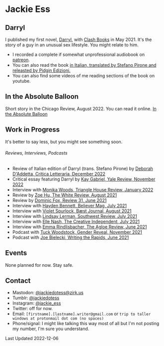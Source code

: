 # Jackie Ess

## Darryl
I published my first novel, [Darryl](https://bookshop.org/books/darryl/9781944866846), with [Clash Books](https://www.clashbooks.com/) in May 2021. It's the story of a guy in an unusual sex lifestyle. You might relate to him.

- I recorded a complete if somewhat unprofessional audiobook on [patreon](https://www.patreon.com/jackie_ess).
- You can also read the book [in Italian, translated by Stefano Pirone and releasted by Pidgin Edizioni.](https://www.pidgin.it/prodotto/darryl/)
- You can also find some videos of me reading sections of the book on youtube.

## In the Absolute Balloon
Short story in the Chicago Review, August 2022. You can read it online. [In the Absolute Balloon](https://www.chicagoreview.org/in-the-absolute-balloon/)

## Work in Progress
It's better to say less, but you might see something soon.


###### Reviews, Interviews, Podcasts
- Review of Italian edition of Darryl (trans. Stefano Pirone) by [Deborah D'Addetta, Critica Letteraria, December 2022](https://www.criticaletteraria.org/2022/12/darryl-jackie-ess-pidgin-edizioni-libro.html)
- Critical essay featuring Darryl by [Kay Gabriel, Yale Review, November 2022](https://yalereview.org/article/gabriel-nevada-trans-realism)
- Interview with [Monika Woods, Triangle House Review, January 2022](https://www.triangle.house/jackie-ess-interview)
- Review by [Zoe Hu, The White Review, August 2021](https://www.thewhitereview.org/reviews/an-ecstasy-of-shame/)
- Review by [Dominic Fox, Review 31, June 2021](http://review31.co.uk/article/view/777/a-pair-of-ragged-claws) 
- Interview with [Hayden Bennett, Believer Mag, July 2021](https://believermag.com/logger/an-interview-with-jackie-ess/)
- Interview with [Violet Spurlock, Bæst Journal, August 2021](https://www.baestjournal.com/violet-spurlock-jackie-ess)
- Interview with [Lindsay Lerman, Southwest Review, July 2021](http://southwestreview.com/one-has-to-take-care-in-handling-fire-a-conversation-with-jackie-ess/)
- Interview with [Elle Nash, The Creative Independent, July 2021](https://thecreativeindependent.com/people/writer-jackie-ess-on-making-work-that-doesnt-fit-neatly-into-categories/)
- Interview with [Emma Rindlisbacher, The Agloe Review, June 2021](https://agloereview.substack.com/p/jackie-ess)
- Podcast with [Tuck Woodstock, Gender Reveal, November 2021](https://gender.libsyn.com/episode-104-jackie-ess)
- Podcast with [Joe Bielecki, Writing the Rapids, June 2021](http://www.noisemakerjoe.com/wtr/2021/6/30/getting-darryled-with-jackie-ess)


## Events
None planned for now. Stay safe.

## Contact
- Mastodon: [@jackiedotess@zirk.us](https://zirk.us/@jackiedotess)
- Tumblr: [@jackiedotess](https://jackiedotess.tumblr.com/)
- Instagram: [@jackie_ess](https://www.instagram.com/jackie_ess/)
- Twitter: off for now.
- Email: `[firstname].[lastname].writer@gmail.com` or `trip to taller windows at protonmail dot com (no spaces)`
- Phone/signal: I might like talking this way most of all but I'm not posting my number, I'm sure you understand.

Last Updated 2022-12-06

